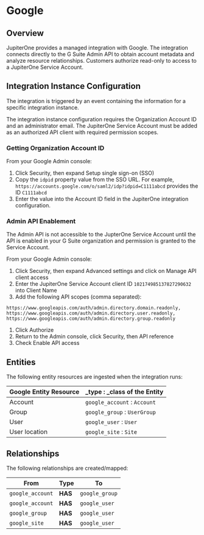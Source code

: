 # Google

## Overview

JupiterOne provides a managed integration with Google. The integration connects
directly to the G Suite Admin API to obtain account metadata and analyze
resource relationships. Customers authorize read-only to access to a JupiterOne
Service Account.

## Integration Instance Configuration

The integration is triggered by an event containing the information for a
specific integration instance.

The integration instance configuration requires the Organization Account ID and
an administrator email. The JupiterOne Service Account must be added as an
authorized API client with required permission scopes.

### Getting Organization Account ID

From your Google Admin console:

1. Click Security, then expand Setup single sign-on (SSO)
1. Copy the `idpid` property value from the SSO URL. For example,
   `https://accounts.google.com/o/saml2/idp?idpid=C1111abcd` provides the ID
   `C1111abcd`
1. Enter the value into the Account ID field in the JupiterOne integration
   configuration.

### Admin API Enablement

The Admin API is not accessible to the JupterOne Service Account until the API
is enabled in your G Suite organization and permission is granted to the Service
Account.

From your Google Admin console:

1. Click Security, then expand Advanced settings and click on Manage API client
   access
1. Enter the JupiterOne Service Account client ID `102174985137827290632` into
   Client Name
1. Add the following API scopes (comma separated):

```text
https://www.googleapis.com/auth/admin.directory.domain.readonly, https://www.googleapis.com/auth/admin.directory.user.readonly, https://www.googleapis.com/auth/admin.directory.group.readonly
```

1. Click Authorize
1. Return to the Admin console, click Security, then API reference
1. Check Enable API access

## Entities

The following entity resources are ingested when the integration runs:

| Google Entity Resource | \_type : \_class of the Entity |
| ---------------------- | ------------------------------ |
| Account                | `google_account` : `Account`   |
| Group                  | `google_group` : `UserGroup`   |
| User                   | `google_user` : `User`         |
| User location          | `google_site` : `Site`         |

## Relationships

The following relationships are created/mapped:

| From             | Type    | To             |
| ---------------- | ------- | -------------- |
| `google_account` | **HAS** | `google_group` |
| `google_account` | **HAS** | `google_user`  |
| `google_group`   | **HAS** | `google_user`  |
| `google_site`    | **HAS** | `google_user`  |
